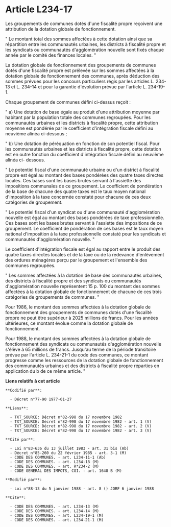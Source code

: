 # Article L234-17

Les groupements de communes dotés d'une fiscalité propre reçoivent une attribution de la dotation globale de fonctionnement.

" Le montant total des sommes affectées à cette dotation ainsi que sa répartition entre les communautés urbaines, les
districts à fiscalité propre et les syndicats ou communautés d'agglomération nouvelle sont fixés chaque année par le comité
des finances locales. "

La dotation globale de fonctionnement des groupements de communes dotés d'une fiscalité propre est prélevée sur les sommes
affectées à la dotation globale de fonctionnement des communes, après déduction des sommes prévues pour les concours
particuliers régis par les articles L. 234-13 et L. 234-14 et pour la garantie d'évolution prévue par l'article L. 234-19-1.

Chaque groupement de communes défini ci-dessus reçoit :

" a) Une dotation de base égale au produit d'une attribution moyenne par habitant par la population totale des communes
regroupées. Pour les communautés urbaines et les districts à fiscalité propre, cette attribution moyenne est pondérée par le
coefficient d'intégration fiscale défini au neuvième alinéa ci-dessous ;

" b) Une dotation de péréquation en fonction de son potentiel fiscal. Pour les communautés urbaines et les districts à
fiscalité propre, cette dotation est en outre fonction du coefficient d'intégration fiscale défini au neuvième alinéa ci-
dessous.

" Le potentiel fiscal d'une communauté urbaine ou d'un district à fiscalité propre est égal au montant des bases pondérées
des quatre taxes directes locales. Ces bases sont les bases brutes servant à l'assiette des impositions communales de ce
groupement. Le coefficient de pondération de la base de chacune des quatre taxes est le taux moyen national d'imposition à la
taxe concernée constaté pour chacune de ces deux catégories de groupement.

" Le potentiel fiscal d'un syndicat ou d'une communauté d'agglomération nouvelle est égal au montant des bases pondérées de
taxe professionnelle. Ces bases sont les bases brutes servant à l'assiette des impositions de ce groupement. Le coefficient
de pondération de ces bases est le taux moyen national d'imposition à la taxe professionnelle constaté pour les syndicats et
communautés d'agglomération nouvelle. "

Le coefficient d'intégration fiscale est égal au rapport entre le produit des quatre taxes directes locales et de la taxe ou
de la redevance d'enlèvement des ordures ménagères perçu par le groupement et l'ensemble des communes regroupées.

" Les sommes affectées à la dotation de base des communautés urbaines, des districts à fiscalité propre et des syndicats ou
communautés d'agglomération nouvelle représentent 15 p. 100 du montant des sommes affectées à la dotation globale de
fonctionnement de chacune de ces trois catégories de groupements de communes. "

Pour 1986, le montant des sommes affectées à la dotation globale de fonctionnement des groupements de communes dotés d'une
fiscalité propre ne peut être supérieur à 2025 millions de francs. Pour les années ultérieures, ce montant évolue comme la
dotation globale de fonctionnement.

Pour 1988, le montant des sommes affectées à la dotation globale de fonctionnement des syndicats ou communautés
d'agglomération nouvelle s'élève à 65 millions de francs. Jusqu'au terme de la période transitoire prévue par l'article L.
234-21-1 du code des communes, ce montant progresse comme les ressources de la dotation globale de fonctionnement des
communautés urbaines et des districts à fiscalité propre réparties en application du b de ce même article. "

**Liens relatifs à cet article**

	**Codifié par**:

	  - Décret n°77-90 1977-01-27

	**Liens**:

	  - TXT_SOURCE: Décret n°82-998 du 17 novembre 1982
	  - TXT_SOURCE: Décret n°82-998 du 17 novembre 1982 - art. 1 (V)
	  - TXT_SOURCE: Décret n°82-998 du 17 novembre 1982 - art. 2 (V)
	  - TXT_SOURCE: Décret n°82-998 du 17 novembre 1982 - art. 3 (V)

	**Cité par**:

	  - Loi n°83-636 du 13 juillet 1983 - art. 31 bis (Ab)
	  - Décret n°85-260 du 22 février 1985 - art. 3-1 (M)
	  - CODE DES COMMUNES. - art. L234-11-1 (Ab)
	  - CODE DES COMMUNES. - art. L234-18 (M)
	  - CODE DES COMMUNES. - art. R*234-2 (M)
	  - CODE GENERAL DES IMPOTS, CGI. - art. 1648 B (M)

	**Modifié par**:

	  - Loi n°88-13 du 5 janvier 1988 - art. 8 () JORF 6 janvier 1988

	**Cite**:

	  - CODE DES COMMUNES. - art. L234-13 (M)
	  - CODE DES COMMUNES. - art. L234-14 (M)
	  - CODE DES COMMUNES. - art. L234-19-1 (M)
	  - CODE DES COMMUNES. - art. L234-21-1 (M)
